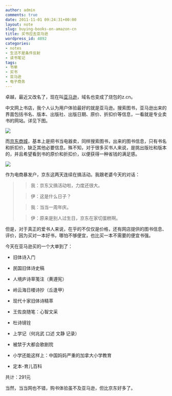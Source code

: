 ```yaml
---
author: admin
comments: true
date: 2011-11-01 09:24:31+00:00
layout: note
slug: buying-books-on-amazon-cn
title: 买书应去亚马逊
wordpress_id: 4892
categories:
- notes
- 生活不是条件反射
- 读书笔记
tags:
- 书单
- 买书
- 亚马逊
- 电子商务
---
```


卓越，最近又改名了，现在叫[亚马逊](http://z.cn)，域名也变成了烧包的z.cn。





中文网上书店，我个人认为用户体验最好的就是亚马逊。搜索图书，亚马逊出来的界面包括书名、版本、出版社、出版日期、原价、折扣价等信息，一看就是专业卖书的网站。详见下图。





![](http://media.tumblr.com/tumblr_ltz560N9Eu1qz6vj8.png)





而[京东商城](http://www.jingdong.com)，基本上是把书当电器卖，同样搜索图书，出来的图书信息，只有书名和折扣价，缺乏其他必要信息。殊不知，对于很多买书人来说，是挑出版社和版本的，并且希望看到书的原价和折扣价，以便获得一种省钱的满足感。





![](http://media.tumblr.com/tumblr_ltz5a9eN831qz6vj8.png)





作为电商暴发户，京东这两天连续在搞活动。我跟老婆今天的对话：





<blockquote>
  
> 
> 我：京东又搞活动啦，力度还很大。
> 
> 
  
  
> 
> 伊：这是什么日子？
> 
> 
  
  
> 
> 我：当当一周年庆。
> 
> 
  
  
> 
> 伊：原来是别人过生日，京东在家切蛋糕啊。
> 
> 
</blockquote>





但是，对于真正的爱书人来说，在乎的不仅仅是价格，还有网店提供的图书信息、评价，因为买对一本好书，哪怕不够便宜，也比买一本不需要的便宜书强。





今天在亚马逊买的一个大单到了：







  * 旧体诗入门


  * 民国旧体诗史稿


  * 人境庐诗草笺注（黄遵宪）


  * 岭云海日楼诗抄（丘逢甲）


  * 现代十家旧体诗精萃


  * 王佐良随笔：心智文采


  * 杜诗镜铨


  * 上学记（何兆武 口述 文静 记录）


  * 被禁于大都会歌剧院


  * 小学还能这样上：中国妈妈严重的加拿大小学教育


  * 定本-育儿百科





共计：291元





当然，当当网也不错，购书体验虽不及亚马逊，但比京东好多了。



